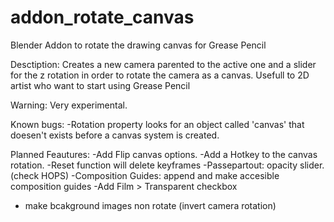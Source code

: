 # addon_rotate_canvas
Blender Addon to rotate the drawing canvas for Grease Pencil

Desctiption: Creates a new camera parented to the active one and a slider for the z rotation in order to rotate the camera as a canvas. Usefull to 2D artist who want to start using Grease Pencil

Warning: Very experimental.

Known bugs:
  -Rotation property looks for an object called 'canvas' that doesen't exists before a canvas system is created.

Planned Feautures:
  -Add Flip canvas options.
  -Add a Hotkey to the canvas rotation.
  -Reset function will delete keyframes
  -Passepartout: opacity slider. (check HOPS)
  -Composition Guides: append and make accesible composition guides
  -Add Film > Transparent checkbox
  - make bcakground images non rotate (invert camera rotation)


